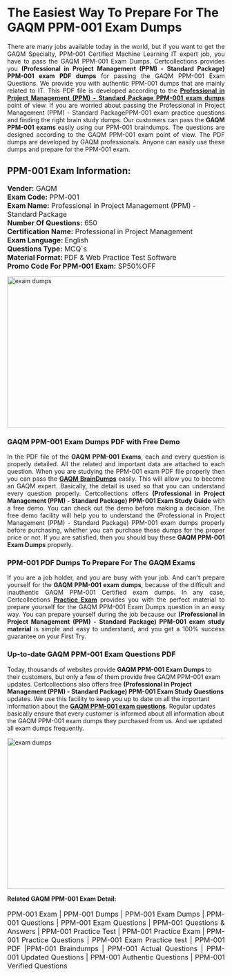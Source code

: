 <h1>The Easiest Way To Prepare For The GAQM PPM-001 Exam Dumps</h1> <p style="text-align:justify">There are many jobs available today in the world, but if you want to get the GAQM Specialty, PPM-001 Certified Machine Learning IT expert job, you have to pass the GAQM PPM-001 Exam Dumps. Certcollections provides you <strong>(Professional in Project Management (PPM) - Standard Package) PPM-001 exam PDF dumps</strong> for passing the GAQM PPM-001 Exam Questions. We provide you with authentic PPM-001 dumps that are mainly related to IT. This PDF file is developed according to the <a href="https://www.certsofficial.com/gaqm/ppm-001-questions"><strong>Professional in Project Management (PPM) - Standard Package PPM-001 exam dumps</strong></a> point of view. If you are worried about passing the Professional in Project Management (PPM) - Standard PackagePPM-001 exam practice questions and finding the right brain study dumps. Our customers can pass the <strong>GAQM PPM-001 exams </strong>easily using our PPM-001 braindumps. The questions are designed according to the GAQM PPM-001 exam point of view. The PDF dumps are developed by GAQM professionals. Anyone can easily use these dumps and prepare for the PPM-001 exam.</p> <h2><strong>PPM-001 Exam Information:</strong></h2> <p><span style="font-size:16px"><strong>Vender:</strong> GAQM<br /> <strong>Exam Code:</strong> PPM-001<br /> <strong>Exam Name:</strong> Professional in Project Management (PPM) - Standard Package<br /> <strong>Number Of Questions:</strong> 650<br /> <strong>Certification Name:</strong> Professional in Project Management<br /> <strong>Exam Language: </strong>English<br /> <strong>Questions Type:</strong> MCQ`s<br /> <strong>Material Format: </strong>PDF & Web Practice Test Software<br /> <strong>Promo Code For PPM-001 Exam:</strong> SP50%OFF</span></p> <p><a href="https://www.certsofficial.com/gaqm/ppm-001-questions" rel="no-follow"><img alt="exam dumps" src="https://www.certcollections.com/uploads/content/certsofficial.jpg" style="height:350px; width:750px" /></a></p> <h3><strong>GAQM PPM-001 Exam Dumps PDF with Free Demo</strong></h3> <p style="text-align:justify">In the PDF file of the <strong>GAQM PPM-001 Exams</strong>, each and every question is properly detailed. All the related and important data are attached to each question. When you are studying the PPM-001 exam PDF file properly then you can pass the <a href="https://www.certsofficial.com/gaqm-dumps"><strong>GAQM BrainDumps</strong></a> easily. This will allow you to become an GAQM expert. Basically, the detail is used so that you can understand every question properly. Certcollections offers <strong>(Professional in Project Management (PPM) - Standard Package) PPM-001 Exam Study Guide</strong> with a free demo. You can check out the demo before making a decision. The free demo facility will help you to understand the (Professional in Project Management (PPM) - Standard Package) PPM-001 exam dumps properly before purchasing, whether you can purchase these dumps for the proper price or not. If you are satisfied, then you should buy these <strong>GAQM PPM-001 Exam Dumps</strong> properly.</p> <h3><strong>PPM-001 PDF Dumps To Prepare For The GAQM Exams</strong></h3> <p style="text-align:justify">If you are a job holder, and you are busy with your job. And can't prepare yourself for the <strong>GAQM PPM-001 exam dumps</strong>, because of the difficult and inauthentic GAQM PPM-001 Certified exam dumps. In any case, Certcollections <strong><a href="https://www.certsofficial.com/">Practice Exam</a></strong> provides you with the perfect material to prepare yourself for the GAQM PPM-001 Exam Dumps question in an easy way. You can prepare yourself during the job because our <strong>(Professional in Project Management (PPM) - Standard Package) PPM-001 exam study material</strong> is simple and easy to understand, and you get a 100% success guarantee on your First Try.</p> <h3><strong>Up-to-date GAQM PPM-001 Exam Questions PDF</strong></h3> <p>Today, thousands of websites provide <strong>GAQM PPM-001 Exam Dumps</strong> to their customers, but only a few of them provide free GAQM PPM-001 exam updates. Certcollections also offers free <strong>(Professional in Project Management (PPM) - Standard Package) PPM-001 Exam Study Questions</strong> updates. We use this facility to keep you up to date on all the important information about the <a href="https://www.certsofficial.com/gaqm/ppm-001-questions"><strong>GAQM PPM-001 exam questions</strong></a>. Regular updates basically ensure that every customer is informed about all information about the GAQM PPM-001 exam dumps they purchased from us. And we updated all exam dumps frequently.</p> <p><a href="https://www.certsofficial.com/gaqm/ppm-001-questions"><img alt="exam dumps " src="https://www.certcollections.com/uploads/content/certsofficial2.jpg" style="height:350px; width:750px" /></a></p> <p style="text-align:justify"><span style="font-size:14px"><strong>Related GAQM PPM-001 Exam Detail:</strong></span><br /> <br /> <span style="font-size:16px">PPM-001 Exam | PPM-001 Dumps | PPM-001 Exam Dumps | PPM-001 Questions | PPM-001 Exam Questions | PPM-001 Questions & Answers | PPM-001 Practice Test | PPM-001 Practice Exam | PPM-001 Practice Questions | PPM-001 Exam Practice test | PPM-001 PDF |PPM-001 Braindumps | PPM-001 Actual Questions | PPM-001 Updated Questions | PPM-001 Authentic Questions | PPM-001 Verified Questions</span></p>
